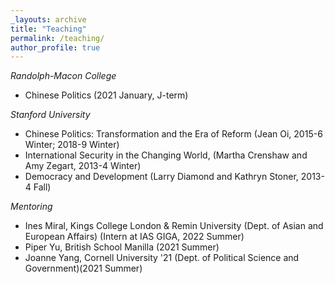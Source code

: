 ```yaml
---
_layouts: archive
title: "Teaching"
permalink: /teaching/
author_profile: true
---
```


*Randolph-Macon College*
- Chinese Politics (2021 January, J-term)

*Stanford University*
- Chinese Politics: Transformation and the Era of Reform (Jean Oi, 2015-6 Winter; 2018-9 Winter)
- International Security in the Changing World, (Martha Crenshaw and Amy Zegart, 2013-4 Winter)
- Democracy and Development (Larry Diamond and Kathryn Stoner, 2013-4 Fall)

*Mentoring*

- Ines Miral, Kings College London & Remin University (Dept. of Asian and European Affairs) (Intern at IAS GIGA, 2022 Summer)
- Piper Yu, British School Manilla (2021 Summer)
- Joanne Yang, Cornell University '21 (Dept. of Political Science and Government)(2021 Summer)
